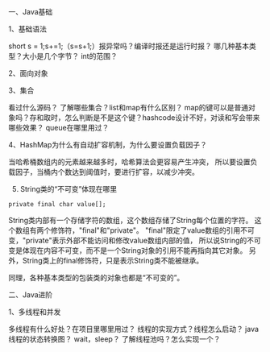 ﻿一、Java基础

1、基础语法

short s = 1;s+=1;（s=s+1;）报异常吗？编译时报还是运行时报？
哪几种基本类型？大小是几个字节？
int的范围？

2、面向对象

3、集合

看过什么源码？
了解哪些集合？list和map有什么区别？
map的键可以是普通对象吗？存和取时，怎么判断是不是这个键？hashcode设计不好，对读和写会带来哪些效果？
queue在哪里用过？

4、HashMap为什么有自动扩容机制，为什么要设置负载因子？

当哈希桶数组内的元素越来越多时，哈希算法会更容易产生冲突，
所以要设置负载因子，当桶内个数达到阈值时，要进行扩容，以减少冲突。

5. String类的“不可变”体现在哪里

```private final char value[];```

String类内部有一个存储字符的数组，这个数组存储了String每个位置的字符。
这个数组有两个修饰符，"final"和"private"。
"final"限定了value数组的引用不可变，"private"表示外部不能访问和修改value数组内部的值，
所以说String的不可变是体现在内容不可变，而不是一个String对象的引用不能再指向其它对象。
另外，String类上的final修饰符，只是表示String类不能被继承。

同理，各种基本类型的包装类的对象也都是“不可变的”。

二、Java进阶

1、多线程和并发

多线程有什么好处？在项目里哪里用过？
线程的实现方式？线程怎么启动？
java线程的状态转换图？
wait，sleep？
了解线程池吗？怎么实现一个？


